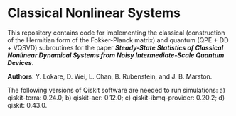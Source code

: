# Classical Nonlinear Systems
This repository contains code for implementing the classical (construction of the Hermitian form of the Fokker-Planck matrix) and quantum (QPE + DD + VQSVD) subroutines for the paper ***Steady-State Statistics of Classical Nonlinear Dynamical Systems from Noisy Intermediate-Scale Quantum Devices***. 

**Authors**: Y. Lokare, D. Wei, L. Chan, B. Rubenstein, and J. B. Marston. 

The following versions of Qiskit software are needed to run simulations: 
a) qiskit-terra: 0.24.0;
b) qiskit-aer: 0.12.0;
c) qiskit-ibmq-provider: 0.20.2;
d) qiskit: 0.43.0. 
